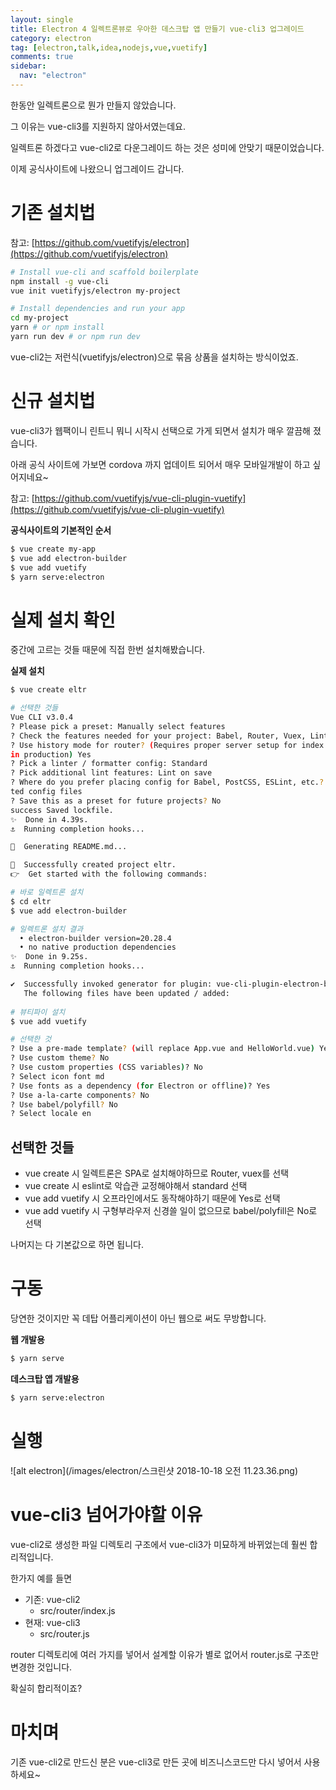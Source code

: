 ```yaml
---
layout: single
title: Electron 4 일렉트론뷰로 우아한 데스크탑 앱 만들기 vue-cli3 업그레이드
category: electron
tag: [electron,talk,idea,nodejs,vue,vuetify]
comments: true
sidebar:
  nav: "electron"
---
```


한동안 일렉트론으로 뭔가 만들지 않았습니다.

그 이유는 vue-cli3를 지원하지 않아서였는데요.

일렉트론 하겠다고 vue-cli2로 다운그레이드 하는 것은 성미에 안맞기 때문이었습니다.

이제 공식사이트에 나왔으니 업그레이드 갑니다.

# 기존 설치법

참고: [https://github.com/vuetifyjs/electron](https://github.com/vuetifyjs/electron)

```bash
# Install vue-cli and scaffold boilerplate
npm install -g vue-cli
vue init vuetifyjs/electron my-project

# Install dependencies and run your app
cd my-project
yarn # or npm install
yarn run dev # or npm run dev
``` 

vue-cli2는 저런식(vuetifyjs/electron)으로 묶음 상품을 설치하는 방식이었죠.

# 신규 설치법

vue-cli3가 웹팩이니 린트니 뭐니 시작시 선택으로 가게 되면서 설치가 매우 깔끔해 졌습니다. 

아래 공식 사이트에 가보면 cordova 까지 업데이트 되어서 매우 모바일개발이 하고 싶어지네요~

참고: [https://github.com/vuetifyjs/vue-cli-plugin-vuetify](https://github.com/vuetifyjs/vue-cli-plugin-vuetify)

**공식사이트의 기본적인 순서**  
```bash
$ vue create my-app
$ vue add electron-builder
$ vue add vuetify
$ yarn serve:electron
```

# 실제 설치 확인

중간에 고르는 것들 때문에 직접 한번 설치해봤습니다.

**실제 설치**  
```bash
$ vue create eltr

# 선택한 것들
Vue CLI v3.0.4
? Please pick a preset: Manually select features
? Check the features needed for your project: Babel, Router, Vuex, Linter
? Use history mode for router? (Requires proper server setup for index fallback 
in production) Yes
? Pick a linter / formatter config: Standard
? Pick additional lint features: Lint on save
? Where do you prefer placing config for Babel, PostCSS, ESLint, etc.? In dedica
ted config files
? Save this as a preset for future projects? No
success Saved lockfile.
✨  Done in 4.39s.
⚓  Running completion hooks...

📄  Generating README.md...

🎉  Successfully created project eltr.
👉  Get started with the following commands:

# 바로 일렉트론 설치
$ cd eltr
$ vue add electron-builder

# 일렉트론 설치 결과
  • electron-builder version=20.28.4
  • no native production dependencies
✨  Done in 9.25s.
⚓  Running completion hooks...

✔  Successfully invoked generator for plugin: vue-cli-plugin-electron-builder
   The following files have been updated / added:
   
# 뷰티파이 설치
$ vue add vuetify

# 선택한 것
? Use a pre-made template? (will replace App.vue and HelloWorld.vue) Yes
? Use custom theme? No
? Use custom properties (CSS variables)? No
? Select icon font md
? Use fonts as a dependency (for Electron or offline)? Yes
? Use a-la-carte components? No
? Use babel/polyfill? No
? Select locale en
```

## 선택한 것들

- vue create 시 일렉트론은 SPA로 설치해야하므로 Router, vuex를 선택
- vue create 시 eslint로 악습관 교정해야해서 standard 선택
- vue add vuetify 시 오프라인에서도 동작해야하기 때문에 Yes로 선택
- vue add vuetify 시 구형부라우저 신경쓸 일이 없으므로  babel/polyfill은 No로 선택

나머지는 다 기본값으로 하면 됩니다.

# 구동

당연한 것이지만 꼭 데탑 어플리케이션이 아닌 웹으로 써도 무방합니다.

**웹 개발용**  
```bash
$ yarn serve
```

**데스크탑 앱 개발용**  
```bash
$ yarn serve:electron
```

# 실행

![alt electron](/images/electron/스크린샷 2018-10-18 오전 11.23.36.png)

# vue-cli3 넘어가야할 이유

vue-cli2로 생성한 파일 디렉토리 구조에서 vue-cli3가 미묘하게 바뀌었는데 훨씬 합리적입니다.

한가지 예를 들면

- 기존: vue-cli2
    - src/router/index.js
- 현재: vue-cli3
    - src/router.js

router 디렉토리에 여러 가지를 넣어서 설계할 이유가 별로 없어서 router.js로 구조만 변경한 것입니다.

확실히 합리적이죠?

# 마치며

기존 vue-cli2로 만드신 분은 vue-cli3로 만든 곳에 비즈니스코드만 다시 넣어서 사용하세요~

